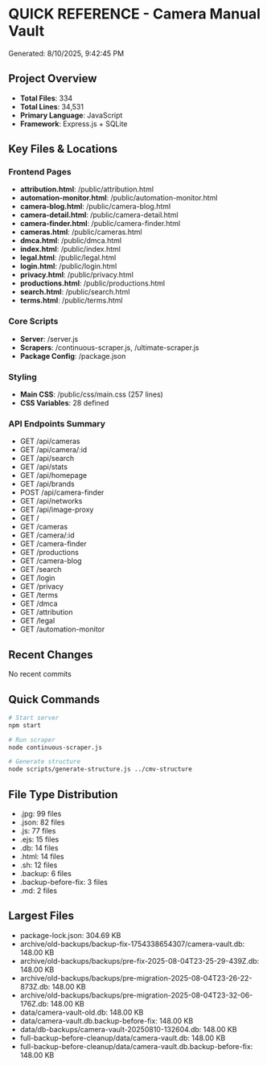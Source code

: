 # QUICK REFERENCE - Camera Manual Vault
Generated: 8/10/2025, 9:42:45 PM

## Project Overview
- **Total Files**: 334
- **Total Lines**: 34,531
- **Primary Language**: JavaScript
- **Framework**: Express.js + SQLite

## Key Files & Locations

### Frontend Pages
- **attribution.html**: /public/attribution.html
- **automation-monitor.html**: /public/automation-monitor.html
- **camera-blog.html**: /public/camera-blog.html
- **camera-detail.html**: /public/camera-detail.html
- **camera-finder.html**: /public/camera-finder.html
- **cameras.html**: /public/cameras.html
- **dmca.html**: /public/dmca.html
- **index.html**: /public/index.html
- **legal.html**: /public/legal.html
- **login.html**: /public/login.html
- **privacy.html**: /public/privacy.html
- **productions.html**: /public/productions.html
- **search.html**: /public/search.html
- **terms.html**: /public/terms.html

### Core Scripts
- **Server**: /server.js
- **Scrapers**: /continuous-scraper.js, /ultimate-scraper.js
- **Package Config**: /package.json

### Styling
- **Main CSS**: /public/css/main.css (257 lines)
- **CSS Variables**: 28 defined

### API Endpoints Summary
- GET /api/cameras
- GET /api/camera/:id
- GET /api/search
- GET /api/stats
- GET /api/homepage
- GET /api/brands
- POST /api/camera-finder
- GET /api/networks
- GET /api/image-proxy
- GET /
- GET /cameras
- GET /camera/:id
- GET /camera-finder
- GET /productions
- GET /camera-blog
- GET /search
- GET /login
- GET /privacy
- GET /terms
- GET /dmca
- GET /attribution
- GET /legal
- GET /automation-monitor

## Recent Changes
No recent commits

## Quick Commands
```bash
# Start server
npm start

# Run scraper
node continuous-scraper.js

# Generate structure
node scripts/generate-structure.js ../cmv-structure
```

## File Type Distribution
- .jpg: 99 files
- .json: 82 files
- .js: 77 files
- .ejs: 15 files
- .db: 14 files
- .html: 14 files
- .sh: 12 files
- .backup: 6 files
- .backup-before-fix: 3 files
- .md: 2 files

## Largest Files
- package-lock.json: 304.69 KB
- archive/old-backups/backup-fix-1754338654307/camera-vault.db: 148.00 KB
- archive/old-backups/backups/pre-fix-2025-08-04T23-25-29-439Z.db: 148.00 KB
- archive/old-backups/backups/pre-migration-2025-08-04T23-26-22-873Z.db: 148.00 KB
- archive/old-backups/backups/pre-migration-2025-08-04T23-32-06-176Z.db: 148.00 KB
- data/camera-vault-old.db: 148.00 KB
- data/camera-vault.db.backup-before-fix: 148.00 KB
- data/db-backups/camera-vault-20250810-132604.db: 148.00 KB
- full-backup-before-cleanup/data/camera-vault.db: 148.00 KB
- full-backup-before-cleanup/data/camera-vault.db.backup-before-fix: 148.00 KB
